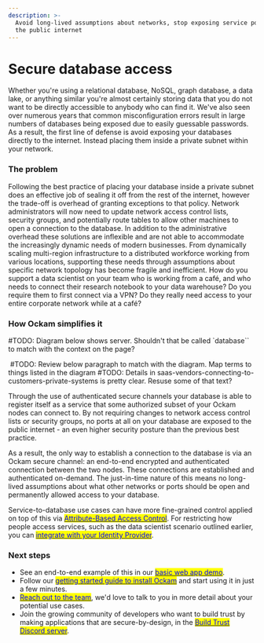 ```yaml
---
description: >-
  Avoid long-lived assumptions about networks, stop exposing service ports to
  the public internet
---
```


# Secure database access

Whether you're using a relational database, NoSQL, graph database, a data lake, or anything similar you're almost certainly storing data that you do not want to be directly accessible to anybody who can find it. We've also seen over numerous years that common misconfiguration errors result in large numbers of databases being exposed due to easily guessable passwords. As a result, the first line of defense is avoid exposing your databases directly to the internet. Instead placing them inside a private subnet within your network.

### The problem

Following the best practice of placing your database inside a private subnet does an effective job of sealing it off from the rest of the internet, however the trade-off is overhead of granting exceptions to that policy. Network administrators will now need to update network access control lists, security groups, and potentially route tables to allow other machines to open a connection to the database. In addition to the administrative overhead these solutions are inflexible and are not able to accommodate the increasingly dynamic needs of modern businesses. From dynamically scaling multi-region infrastructure to a distributed workforce working from various locations, supporting these needs through assumptions about specific network topology has become fragile and inefficient. How do you support a data scientist on your team who is working from a café, and who needs to connect their research notebook to your data warehouse? Do you require them to first connect via a VPN? Do they really need access to your entire corporate network while at a café?

### How Ockam simplifies it
#TODO: Diagram below shows server. Shouldn't that be called `database`` to match with the context on the page?

<img src="../../.gitbook/assets/file.excalidraw (2) (1) (2).svg" alt="" class="gitbook-drawing">
#TODO: Review below paragraph to match with the diagram. Map terms to things listed in the diagram
#TODO: Details in saas-vendors-connecting-to-customers-private-systems is pretty clear. Resuse some of that text?

Through the use of authenticated secure channels your database is able to register itself as a service that some authorized subset of your Ockam nodes can connect to. By not requiring changes to network access control lists or security groups, no ports at all on your database are exposed to the public internet - an even higher security posture than the previous best practice.

As a result, the only way to establish a connection to the database is via an Ockam secure channel: an end-to-end encrypted and authenticated connection between the two nodes. These connections are established and authenticated on-demand. The just-in-time nature of this means no long-lived assumptions about what other networks or ports should be open and permanently allowed access to your database.

Service-to-database use cases can have more fine-grained control applied on top of this via [<mark style="color:blue;">Attribute-Based Access Control</mark>](../examples/). For restricting how people access services, such as the data scientist scenario outlined earlier, you can [<mark style="color:blue;">integrate with your Identity Provider</mark>](use-employee-attributes-from-okta-to-build-trust-with-cryptographically-verifiable-credentials.md).

### Next steps

* See an end-to-end example of this in our [<mark style="color:blue;">basic web app demo</mark>](../examples/basic-web-app.md).
* Follow our [<mark style="color:blue;">getting started guide to install Ockam</mark>](../../reference/command/#install) and start using it in just a few minutes.
* [<mark style="color:blue;">Reach out to the team</mark>](https://www.ockam.io/contact/form), we'd love to talk to you in more detail about your potential use cases.
* Join the growing community of developers who want to build trust by making applications that are secure-by-design, in the [<mark style="color:blue;">Build Trust Discord server</mark>](https://discord.gg/RAbjRr3kds).
